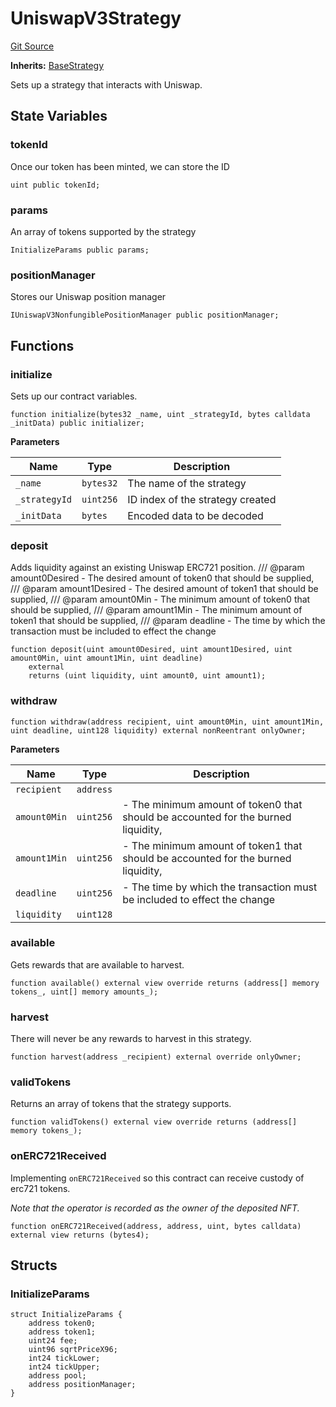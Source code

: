 # UniswapV3Strategy
[Git Source](https://github.com/FloorDAO/floor-v2/blob/445b96358cc205e432e359914c1681c0f44048b0/src/contracts/strategies/UniswapV3Strategy.sol)

**Inherits:**
[BaseStrategy](/src/contracts/strategies/BaseStrategy.sol/contract.BaseStrategy.md)

Sets up a strategy that interacts with Uniswap.


## State Variables
### tokenId
Once our token has been minted, we can store the ID


```solidity
uint public tokenId;
```


### params
An array of tokens supported by the strategy


```solidity
InitializeParams public params;
```


### positionManager
Stores our Uniswap position manager


```solidity
IUniswapV3NonfungiblePositionManager public positionManager;
```


## Functions
### initialize

Sets up our contract variables.


```solidity
function initialize(bytes32 _name, uint _strategyId, bytes calldata _initData) public initializer;
```
**Parameters**

|Name|Type|Description|
|----|----|-----------|
|`_name`|`bytes32`|The name of the strategy|
|`_strategyId`|`uint256`|ID index of the strategy created|
|`_initData`|`bytes`|Encoded data to be decoded|


### deposit

Adds liquidity against an existing Uniswap ERC721 position.
/// @param amount0Desired - The desired amount of token0 that should be supplied,
/// @param amount1Desired - The desired amount of token1 that should be supplied,
/// @param amount0Min - The minimum amount of token0 that should be supplied,
/// @param amount1Min - The minimum amount of token1 that should be supplied,
/// @param deadline - The time by which the transaction must be included to effect the change


```solidity
function deposit(uint amount0Desired, uint amount1Desired, uint amount0Min, uint amount1Min, uint deadline)
    external
    returns (uint liquidity, uint amount0, uint amount1);
```

### withdraw


```solidity
function withdraw(address recipient, uint amount0Min, uint amount1Min, uint deadline, uint128 liquidity) external nonReentrant onlyOwner;
```
**Parameters**

|Name|Type|Description|
|----|----|-----------|
|`recipient`|`address`||
|`amount0Min`|`uint256`|- The minimum amount of token0 that should be accounted for the burned liquidity,|
|`amount1Min`|`uint256`|- The minimum amount of token1 that should be accounted for the burned liquidity,|
|`deadline`|`uint256`|- The time by which the transaction must be included to effect the change|
|`liquidity`|`uint128`||


### available

Gets rewards that are available to harvest.


```solidity
function available() external view override returns (address[] memory tokens_, uint[] memory amounts_);
```

### harvest

There will never be any rewards to harvest in this strategy.


```solidity
function harvest(address _recipient) external override onlyOwner;
```

### validTokens

Returns an array of tokens that the strategy supports.


```solidity
function validTokens() external view override returns (address[] memory tokens_);
```

### onERC721Received

Implementing `onERC721Received` so this contract can receive custody of erc721 tokens.

*Note that the operator is recorded as the owner of the deposited NFT.*


```solidity
function onERC721Received(address, address, uint, bytes calldata) external view returns (bytes4);
```

## Structs
### InitializeParams

```solidity
struct InitializeParams {
    address token0;
    address token1;
    uint24 fee;
    uint96 sqrtPriceX96;
    int24 tickLower;
    int24 tickUpper;
    address pool;
    address positionManager;
}
```

